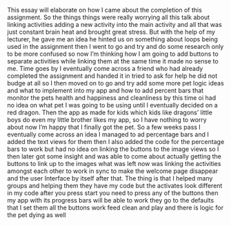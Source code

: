 This essay will elaborate on how I came about the completion of this assignment. So the things things were really worrying all this talk about linking activities adding a new activity into the main activity and all that was just constant brain heat and brought great stress. But with the help of my lecturer, he gave me an idea he hinted us on something about loops being used in the assignment then I went to go and try and do some research only to be more confused so now I’m thinking how I am going to add buttons to separate activities while linking them at the same time it made no sense to me. Time goes by I eventually come across a friend who had already completed the assignment and handed it in tried to ask for help he did not budge at all so I then moved on to go and try add some more pet logic ideas and what to implement into my app and how to add percent bars that monitor the pets health and happiness and cleanliness by this time oi had no idea on what pet I was going to be using until I eventually decided on a red dragon. Then the app as made for kids which kids like dragons’ little boys do even my little brother likes my app, so I have nothing to worry about now I’m happy that I finally got the pet. So a few weeks pass I eventually come across an idea I managed to ad percentage bars and I added the text views for them then I also added the code for the percentage bars to work but had no idea on linking the buttons to the image views so I then later got some insight and was able to come about actually getting the buttons to link up to the images what was left now was linking the activities amongst each other to work in sync to make the welcome page disappear and the user Interface by itself after that. The thing is that I helped many groups and helping them they have my code but the activates look different in my code after you press start you need to press any of the buttons then my app with its progress bars will be able to work they go to the defaults that I set them all the buttons work feed clean and play and there is logic for the pet dying as well 
